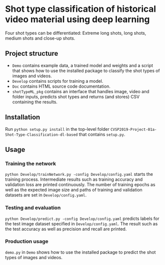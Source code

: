 # Shot type classification of historical video material using deep learning
Four shot types can be differentiated: Extreme long shots, long shots, medium shots and close-up shots.

## Project structure
* `Demo` contains example data, a trained model and weights and a script that
shows how to use the installed package to classify the shot types of images and
videos.
* `Develop` contains scripts for training a model.
* `Doc` contains HTML source code documentation.
* `shotTypeML_pkg` contains an interface  that handles image, video and folder
inputs, predicts shot types and returns (and stores) CSV containing the results.

## Installation
Run `python setup.py install` in the top-level folder
`CVSP2019-Project-01a-Shot-Type-Classification-dl-based` that contains `setup.py`.

## Usage
### Training the network
`python Develop/trainNetwork.py -config Develop/config.yaml` starts the training
process. Intermediate results such as training accuracy and validation loss are
printed continuously. The number of training epochs as well as the expected
image size and paths of training and validation datasets are set in
`Develop/config.yaml`.

### Testing and evaluation
`python Develop/predict.py -config Develop/config.yaml` predicts labels for the
test image dataset specified in `Develop/config.yaml`. The result such as the
test accuracy as well as precision and recall are printed.

### Production usage
`demo.py` in `Demo` shows how to use the installed package to predict the shot
types of images and videos.

